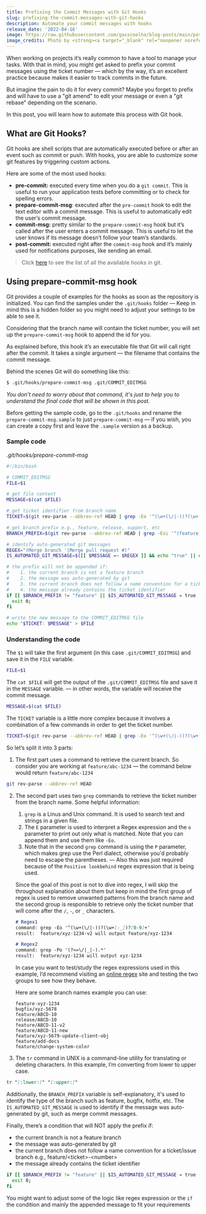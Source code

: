 ```yaml
---
title: Prefixing the Commit Messages with Git Hooks
slug: prefixing-the-commit-messages-with-git-hooks
description: Automate your commit messages with hooks
release_date: '2022-04-16'
image: https://raw.githubusercontent.com/gasscoelho/blog-posts/main/posts/prefixing-the-commit-messages-with-git-hooks/hook-wall.jpg
image_credits: Photo by <strong><a target="_blank" rel="noopener noreferrer" href="https://unsplash.com/@hdbernd?utm_source=unsplash&utm_medium=referral&utm_content=creditCopyText">Bernd Dittrich</a></strong> on <strong><a target="_blank" rel="noopener noreferrer" href="https://unsplash.com/s/photos/hook?utm_source=unsplash&utm_medium=referral&utm_content=creditCopyText">Unsplash</a></strong>
---
```


When working on projects it’s really common to have a tool to manage your tasks. With that in mind, you might get asked to prefix your commit messages using the ticket number — which by the way, it’s an excellent practice because makes it easier to track commits in the future.

But imagine the pain to do it for every commit? Maybe you forget to prefix and will have to use a "git amend" to edit your message or even a "git rebase" depending on the scenario. 

In this post, you will learn how to automate this process with Git hook.

## What are Git Hooks?

Git hooks are shell scripts that are automatically executed before or after an event such as commit or push. With hooks, you are able to customize some git features by triggering custom actions.

Here are some of the most used hooks:

- **pre-commit:** executed every time when you do a `git commit`. This is useful to run your application tests before committing or to check for spelling errors.
- **prepare-commit-msg**: executed after the `pre-commit` hook to edit the text editor with a commit message. This is useful to automatically edit the user’s commit message.
- **commit-msg:** pretty similar to the `prepare-commit-msg` hook but it’s called after the user enters a commit message. This is useful to let the user knows if its message doesn’t follow your team’s standards.
- **post-commit:** executed right after the `commit-msg` hook and it’s mainly used for notifications purposes, like sending an email.

> Click [here](https://git-scm.com/docs/githooks) to see the list of all the available hooks in git.

## Using prepare-commit-msg hook

Git provides a couple of examples for the hooks as soon as the repository is initialized. You can find the samples under the `.git/hooks` folder — Keep in mind this is a hidden folder so you might need to adjust your settings to be able to see it.

Considering that the branch name will contain the ticket number, you will set up the `prepare-commit-msg` hook to append the id for you.

As explained before, this hook it’s an executable file that Git will call right after the commit. It takes a single argument — the filename that contains the commit message.

Behind the scenes Git will do something like this:

```bash
$ .git/hooks/prepare-commit-msg .git/COMMIT_EDITMSG
```

_You don’t need to worry about that command, it's just to help you to understand the final code that will be shown in this post._

Before getting the sample code, go to the `.git/hooks` and rename the `prepare-commit-msg.sample` to just `prepare-commit-msg` — if you wish, you can create a copy first and leave the `.sample` version as a backup.

### Sample code

*.git/hooks/prepare-commit-msg*

```bash
#!/bin/bash

# COMMIT_EDITMSG
FILE=$1

# get file content
MESSAGE=$(cat $FILE)

# get ticket identifier from branch name
TICKET=$(git rev-parse --abbrev-ref HEAD | grep -Eo '^(\w+(\/|-))?(\w+[-_])?[0-9]+' | grep -Po '(?<=\/|_|-).*' | tr "[:lower:]" "[:upper:]")

# get branch prefix e.g., feature, release, support, etc
BRANCH_PREFIX=$(git rev-parse --abbrev-ref HEAD | grep -Eoi '^(feature)' | tr "[:upper:]" "[:lower:]")

# identify auto-generated git messages
REGEX="(Merge branch '|Merge pull request #)"
IS_AUTOMATED_GIT_MESSAGE=$([[ $MESSAGE =~ $REGEX ]] && echo "true" || echo "false")

# the prefix will not be appended if:
#    1. the current branch is not a feature branch
#    2. the message was auto-generated by git
#    3. the current branch does not follow a name convention for a ticket/issue branch e.g., feature/<ticket>-<number>
#    4. the message already contains the ticket identifier
if [[ $BRANCH_PREFIX != "feature" || $IS_AUTOMATED_GIT_MESSAGE = true || $TICKET == "" || "$MESSAGE" == "$TICKET"* ]];then
  exit 0;
fi

# write the new message to the COMMIT_EDITMSG file
echo "$TICKET: $MESSAGE" > $FILE
```

### Understanding the code

The `$1` will take the first argument (in this case `.git/COMMIT_EDITMSG`) and save it in the `FILE` variable.

```bash
FILE=$1
```

The `cat $FILE` will get the output of the `.git/COMMIT_EDITMSG` file and save it in the `MESSAGE` variable. — in other words, the variable will receive the commit message.

```bash
MESSAGE=$(cat $FILE)
```

The `TICKET` variable is a little more complex because it involves a combination of a few commands in order to get the ticket number. 

```bash
TICKET=$(git rev-parse --abbrev-ref HEAD | grep -Eo '^(\w+(\/|-))?(\w+[-_])?[0-9]+' | grep -Po '(?<=\/|_|-).*' | tr "[:lower:]" "[:upper:]")
```

So let’s split it into 3 parts:

1. The first part uses a command to retrieve the current branch. So consider you are working at `feature/abc-1234` — the command below would return `feature/abc-1234`

```bash
git rev-parse --abbrev-ref HEAD
```

2. The second part uses two `grep` commands to retrieve the ticket number from the branch name.
Some helpful information:
   1. `grep` is a Linus and Unix command. It is used to search text and strings in a given file.
   2. The `E` parameter is used to interpret a Regex expression and the `o` parameter to print out only what is matched. Note that you can append them and use them like `-Eo`.
   3. Note that in the second `grep` command is using the `P` parameter, which makes grep use the Perl dialect, otherwise you'd probably need to escape the parentheses. — Also this was just required because of the `Positive lookbehind` regex expression that is being used. 
    
   Since the goal of this post is not to dive into regex, I will skip the throughout explanation about them but keep in mind the first group of regex is used to remove unwanted patterns from the branch name and the second group is responsible to retrieve only the ticket number that will come after the `/`, `-`, or `_` characters.
    
    ```markdown
    # Regex1
    command: grep -Eo '^(\w+(\/|-))?(\w+[-_])?[0-9]+'
    result:  feature/xyz-1234-v2 will output feature/xyz-1234
    
    # Regex2
    command: grep -Po '(?<=\/|_|-).*'
    result:  feature/xyz-1234 will output xyz-1234
    ```
    
    In case you want to test/study the regex expressions used in this example, I’d recommend visiting an [online regex](https://regexr.com/) site and testing the two groups to see how they behave. 
    
    Here are some branch names example you can use:
    
    ```
    feature-xyz-1234
    bugfix/xyz-5678
    feature/ABCD-10
    release/ABCD-10
    feature/ABCD-11-v2
    feature/ABCD-11-new
    feature/xyz-5679-update-client-obj
    feature/add-docs
    feature/change-system-color
    ```
    
2. The `tr` command in UNIX is a command-line utility for translating or deleting characters. In this example, I’m converting from lower to upper case.

```markdown
tr "[:lower:]" "[:upper:]"
```

Additionally, the `BRANCH_PREFIX` variable is self-explanatory, it's used to identify the type of the branch such as feature, bugfix, hotfix, etc. The `IS_AUTOMATED_GIT_MESSAGE` is used to identify if the message was auto-generated by git, such as merge commit messages.

Finally, there’s a condition that will NOT apply the prefix if:

- the current branch is not a feature branch
- the message was auto-generated by git
- the current branch does not follow a name convention for a ticket/issue branch e.g., feature/&lt;ticket&gt;-&lt;number&gt;
- the message already contains the ticket identifier

```bash
if [[ $BRANCH_PREFIX != "feature" || $IS_AUTOMATED_GIT_MESSAGE = true || $TICKET == "" || "$MESSAGE" == "$TICKET"* ]];then
  exit 0;
fi
```

You might want to adjust some of the logic like regex expression or the `if` the condition and mainly the appended message to fit your requirements
